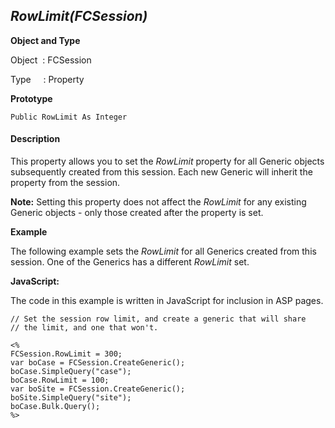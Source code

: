 _RowLimit(FCSession)_
---------------------

**Object and Type**

Object  : FCSession

Type     : Property

**Prototype**

```
Public RowLimit As Integer
```

#### Description

This property allows you to set the _RowLimit_ property for all Generic objects subsequently created from this session. Each new Generic will inherit the property from the session.

**Note:** Setting this property does not affect the _RowLimit_ for any existing Generic objects - only those created after the property is set.

**Example**

The following example sets the _RowLimit_ for all Generics created from this session. One of the Generics has a different _RowLimit_ set.

**JavaScript:**

The code in this example is written in JavaScript for inclusion in ASP pages.

```
// Set the session row limit, and create a generic that will share
// the limit, and one that won't.

<%
FCSession.RowLimit = 300;
var boCase = FCSession.CreateGeneric();
boCase.SimpleQuery("case");
boCase.RowLimit = 100;
var boSite = FCSession.CreateGeneric();
boSite.SimpleQuery("site");
boCase.Bulk.Query();
%>
```
